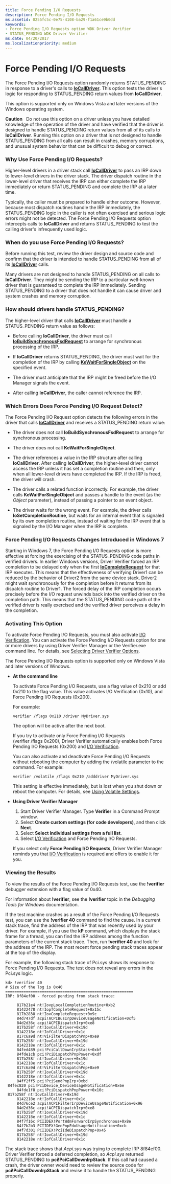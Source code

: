 ```yaml
---
title: Force Pending I/O Requests
description: Force Pending I/O Requests
ms.assetid: 0255fc5c-0e75-4108-ba29-f1a61ce9b0dd
keywords:
- Force Pending I/O Requests option WDK Driver Verifier
- STATUS_PENDING WDK Driver Verifier
ms.date: 04/20/2017
ms.localizationpriority: medium
---
```


# Force Pending I/O Requests


The Force Pending I/O Requests option randomly returns STATUS\_PENDING in response to a driver's calls to [**IoCallDriver**](https://msdn.microsoft.com/library/windows/hardware/ff548336). This option tests the driver's logic for responding to STATUS\_PENDING return values from **IoCallDriver**.

This option is supported only on Windows Vista and later versions of the Windows operating system.

**Caution**   Do not use this option on a driver unless you have detailed knowledge of the operation of the driver and have verified that the driver is designed to handle STATUS\_PENDING return values from all of its calls to **IoCallDriver**. Running this option on a driver that is not designed to handle STATUS\_PENDING from all calls can result in crashes, memory corruptions, and unusual system behavior that can be difficult to debug or correct.

 

### <span id="why_use_force_pending_i_o_requests_"></span><span id="WHY_USE_FORCE_PENDING_I_O_REQUESTS_"></span>Why Use Force Pending I/O Requests?

Higher-level drivers in a driver stack call [**IoCallDriver**](https://msdn.microsoft.com/library/windows/hardware/ff548336) to pass an IRP down to lower-level drivers in the driver stack. The driver dispatch routine in the lower-level driver that receives the IRP can either complete the IRP immediately or return STATUS\_PENDING and complete the IRP at a later time.

Typically, the caller must be prepared to handle either outcome. However, because most dispatch routines handle the IRP immediately, the STATUS\_PENDING logic in the caller is not often exercised and serious logic errors might not be detected. The Force Pending I/O Requests option intercepts calls to **IoCallDriver** and returns STATUS\_PENDING to test the calling driver's infrequently used logic.

### <span id="when_do_you_use_force_pending_i_o_requests_"></span><span id="WHEN_DO_YOU_USE_FORCE_PENDING_I_O_REQUESTS_"></span>When do you use Force Pending I/O Requests?

Before running this test, review the driver design and source code and confirm that the driver is intended to handle STATUS\_PENDING from all of its [**IoCallDriver**](https://msdn.microsoft.com/library/windows/hardware/ff548336) calls.

Many drivers are not designed to handle STATUS\_PENDING on all calls to **IoCallDriver**. They might be sending the IRP to a particular well-known driver that is guaranteed to complete the IRP immediately. Sending STATUS\_PENDING to a driver that does not handle it can cause driver and system crashes and memory corruption.

### <span id="how_should_drivers_handle_status_pending_"></span><span id="HOW_SHOULD_DRIVERS_HANDLE_STATUS_PENDING_"></span>How should drivers handle STATUS\_PENDING?

The higher-level driver that calls [**IoCallDriver**](https://msdn.microsoft.com/library/windows/hardware/ff548336) must handle a STATUS\_PENDING return value as follows:

-   Before calling **IoCallDriver**, the driver must call [**IoBuildSynchronousFsdRequest**](https://msdn.microsoft.com/library/windows/hardware/ff548330) to arrange for synchronous processing of the IRP.

-   If **IoCallDriver** returns STATUS\_PENDING, the driver must wait for the completion of the IRP by calling [**KeWaitForSingleObject**](https://msdn.microsoft.com/library/windows/hardware/ff553350) on the specified event.

-   The driver must anticipate that the IRP might be freed before the I/O Manager signals the event.

-   After calling **IoCallDriver**, the caller cannot reference the IRP.

### <span id="which_errors_does_force_pending_i_o_request_detect_"></span><span id="WHICH_ERRORS_DOES_FORCE_PENDING_I_O_REQUEST_DETECT_"></span>Which Errors Does Force Pending I/O Request Detect?

The Force Pending I/O Request option detects the following errors in the driver that calls [**IoCallDriver**](https://msdn.microsoft.com/library/windows/hardware/ff548336) and receives a STATUS\_PENDING return value:

-   The driver does not call **IoBuildSynchronousFsdRequest** to arrange for synchronous processing.

-   The driver does not call **KeWaitForSingleObject**.

-   The driver references a value in the IRP structure after calling **IoCallDriver**. After calling **IoCallDriver**, the higher-level driver cannot access the IRP unless it has set a completion routine and then, only when all lower-level drivers have completed the IRP. If the IRP is freed, the driver will crash.

-   The driver calls a related function incorrectly. For example, the driver calls **KeWaitForSingleObject** and passes a handle to the event (as the *Object* parameter), instead of passing a pointer to an event object.

-   The driver waits for the wrong event. For example, the driver calls **IoSetCompletionRoutine**, but waits for an internal event that is signaled by its own completion routine, instead of waiting for the IRP event that is signaled by the I/O Manager when the IRP is complete.

### <span id="Force_Pending_I_O_Requests_Changes_Introduced_in_Windows_7"></span><span id="force_pending_i_o_requests_changes_introduced_in_windows_7"></span><span id="FORCE_PENDING_I_O_REQUESTS_CHANGES_INTRODUCED_IN_WINDOWS_7"></span>Force Pending I/O Requests Changes Introduced in Windows 7

Starting in Windows 7, the Force Pending I/O Requests option is more effective at forcing the exercising of the STATUS\_PENDING code paths in verified drivers. In earlier Windows versions, Driver Verifier forced an IRP completion to be delayed only when the first [**IoCompleteRequest**](https://msdn.microsoft.com/library/windows/hardware/ff548343) for that IRP executes. This means that the effectiveness of verifying Driver1 can be reduced by the behavior of Driver2 from the same device stack. Driver2 might wait synchronously for the completion before it returns from its dispatch routine to Driver1. The forced delay of the IRP completion occurs precisely before the I/O request unwinds back into the verified driver on the completion path. This means that the STATUS\_PENDING code path of the verified driver is really exercised and the verified driver perceives a delay in the completion.

### <span id="activating_this_option"></span><span id="ACTIVATING_THIS_OPTION"></span>Activating This Option

To activate Force Pending I/O Requests, you must also activate [I/O Verification](i-o-verification.md). You can activate the Force Pending I/O Requests option for one or more drivers by using Driver Verifier Manager or the Verifier.exe command line. For details, see [Selecting Driver Verifier Options](selecting-driver-verifier-options.md).

The Force Pending I/O Requests option is supported only on Windows Vista and later versions of Windows.

-   **At the command line**

    To activate Force Pending I/O Requests, use a flag value of 0x210 or add 0x210 to the flag value. This value activates I/O Verification (0x10), and Force Pending I/O Requests (0x200).

    For example:

    ```
    verifier /flags 0x210 /driver MyDriver.sys
    ```

    The option will be active after the next boot.

    If you try to activate only Force Pending I/O Requests (verifier /flags 0x200), Driver Verifier automatically enables both Force Pending I/O Requests (0x200) and [I/O Verification](i-o-verification.md).

    You can also activate and deactivate Force Pending I/O Requests without rebooting the computer by adding the /volatile parameter to the command. For example:

    ```
    verifier /volatile /flags 0x210 /adddriver MyDriver.sys
    ```

    This setting is effective immediately, but is lost when you shut down or reboot the computer. For details, see [Using Volatile Settings](using-volatile-settings.md).

-   **Using Driver Verifier Manager**

    1.  Start Driver Verifier Manager. Type **Verifier** in a Command Prompt window.
    2.  Select **Create custom settings (for code developers)**, and then click **Next**.
    3.  Select **Select individual settings from a full list**.
    4.  Select [I/O Verification](i-o-verification.md) and Force Pending I/O Requests.

    If you select only **Force Pending I/O Requests**, Driver Verifier Manager reminds you that [I/O Verification](i-o-verification.md) is required and offers to enable it for you.

### <span id="viewing_the_results"></span><span id="VIEWING_THE_RESULTS"></span>Viewing the Results

To view the results of the Force Pending I/O Requests test, use the **!verifier** debugger extension with a flag value of 0x40.

For information about **!verifier**, see the **!verifier** topic in the *Debugging Tools for Windows* documentation.

If the test machine crashes as a result of the Force Pending I/O Requests test, you can use the **!verifier 40** command to find the cause. In a current stack trace, find the address of the IRP that was recently used by your driver. For example, if you use the **kP** command, which displays the stack frame for a thread, you can find the IRP address among the function parameters of the current stack trace. Then, run **!verifier 40** and look for the address of the IRP. The most recent force pending stack traces appear at the top of the display.

For example, the following stack trace of Pci.sys shows its response to Force Pending I/O Requests. The test does not reveal any errors in the Pci.sys logic.

```
kd> !verifier 40
# Size of the log is 0x40
========================================================
IRP: 8f84ef00 - forced pending from stack trace:

     817b21e4 nt!IovpLocalCompletionRoutine+0xb2
     81422478 nt!IopfCompleteRequest+0x15c
     817b2838 nt!IovCompleteRequest+0x9c
     84d747df acpi!ACPIBusIrpDeviceUsageNotification+0xf5
     84d2d36c acpi!ACPIDispatchIrp+0xe8
     817b258f nt!IovCallDriver+0x19d
     8142218e nt!IofCallDriver+0x1c
     817c6a9d nt!ViFilterDispatchPnp+0xe9
     817b258f nt!IovCallDriver+0x19d
     8142218e nt!IofCallDriver+0x1c
     84fed489 pci!PciCallDownIrpStack+0xbf
     84fde1cb pci!PciDispatchPnpPower+0xdf
     817b258f nt!IovCallDriver+0x19d
     8142218e nt!IofCallDriver+0x1c
     817c6a9d nt!ViFilterDispatchPnp+0xe9
     817b258f nt!IovCallDriver+0x19d
     8142218e nt!IofCallDriver+0x1c
     84ff2ff5 pci!PciSendPnpIrp+0xbd
 84fec820 pci!PciDevice_DeviceUsageNotification+0x6e
     84fde1f8 pci!PciDispatchPnpPower+0x10c
 817b258f nt!IovCallDriver+0x19d
     8142218e nt!IofCallDriver+0x1c
     84d76ce2 acpi!ACPIFilterIrpDeviceUsageNotification+0x96
     84d2d36c acpi!ACPIDispatchIrp+0xe8
     817b258f nt!IovCallDriver+0x19d
     8142218e nt!IofCallDriver+0x1c
     84f7f16c PCIIDEX!PortWdmForwardIrpSynchronous+0x8e
     84f7b2b3 PCIIDEX!GenPnpFdoUsageNotification+0xcb
     84f7d301 PCIIDEX!PciIdeDispatchPnp+0x45
     817b258f nt!IovCallDriver+0x19d
     8142218e nt!IofCallDriver+0x1c
```

The stack trace shows that *Acpi.sys* was trying to complete IRP 8f84ef00. Driver Verifier forced a deferred completion, so *Acpi.sys* returned STATUS\_PENDING to **pci!PciCallDownIrpStack**. If this call had caused a crash, the driver owner would need to review the source code for **pci!PciCallDownIrpStack** and revise it to handle the STATUS\_PENDING properly.

 

 






